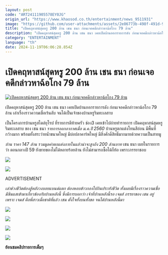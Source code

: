 ```yaml
---
layout: post
code: "ART24111905578EY0JG"
origin_url: "https://www.khaosod.co.th/entertainment/news_9511931"
image: "https://github.com/user-attachments/assets/2e86773b-498f-491d-910a-9c1d0d62c1e6"
title: "เปิดคฤหาสน์สุดหรู 200 ล้าน เชน ธนา ก่อนเจอคดีกล่าวหาฉ้อโกง 79 ล้าน"
description: "เปิดคฤหาสน์สุดหรู 200 ล้าน เชน ธนา เคยเปิดบ้านออกรายการดัง ก่อนเจอคดีกล่าวหาฉ้อโกง 79 ล้าน เล่าเรื่องราวความเชื่อเร้นลับ จนได้เป็นเจ้าของบ้านหรูริมทะเลสาบ"
category: "ENTERTAINMENT"
language: "th"
date: 2024-11-19T06:06:28.854Z
---
```


# เปิดคฤหาสน์สุดหรู 200 ล้าน เชน ธนา ก่อนเจอคดีกล่าวหาฉ้อโกง 79 ล้าน

[![เปิดคฤหาสน์สุดหรู 200 ล้าน เชน ธนา ก่อนเจอคดีกล่าวหาฉ้อโกง 79 ล้าน](https://www.khaosod.co.th/wpapp/uploads/2024/11/chainhome200m1911679998.jpg "เปิดคฤหาสน์สุดหรู 200 ล้าน เชน ธนา ก่อนเจอคดีกล่าวหาฉ้อโกง 79 ล้าน")](https://www.khaosod.co.th/wpapp/uploads/2024/11/chainhome200m1911679998.jpg)

เปิดคฤหาสน์สุดหรู 200 ล้าน เชน ธนา เคยเปิดบ้านออกรายการดัง ก่อนเจอคดีกล่าวหาฉ้อโกง 79 ล้าน เล่าเรื่องราวความเชื่อเร้นลับ จนได้เป็นเจ้าของบ้านหรูริมทะเลสาบ

เป็นโครงการบ้านหรูสไตล์ยุโรป ที่รายการตีท้ายครัว ช่อง3 เคยเข้าไปถ่ายทำรายการ เปิดคฤหาสน์สุดหรูริมทะเลสาบ ของ เชน ธนา _รายการออกอากาศเมื่อ ม.ค.ปี 2560_ บ้านหรูตกแต่งโทนสีอ่อน มีพื้นที่กว้างมาก พร้อมทั้งสระว่ายน้ำขนาดใหญ่ มีบ่อปลาคาร์พใหญ่ มีสิ่งศักดิ์สิทธิ์มากมายด้วยความเป็นสายมู

_บ้าน ราคา 147 ล้าน รวมมูลค่าตกแต่งภายในแล้วน่าจะสูงถึง 200 ล้านบาท_ เชน ธนา เผยในรายการว่า ตอนกลางปี 59 ยังขายของไม่ได้หลายร้อยล้าน ยังไม่สามารถซื้อได้ก็ท้อ เพราะภรรยาชอบ

[![](https://www.khaosod.co.th/wpapp/uploads/2024/11/chainhome200m1911671.jpg)](https://www.khaosod.co.th/wpapp/uploads/2024/11/chainhome200m1911671.jpg)

[![](https://www.khaosod.co.th/wpapp/uploads/2024/11/chainhome200m1911674.jpg)](https://www.khaosod.co.th/wpapp/uploads/2024/11/chainhome200m1911674.jpg)

ADVERTISEMENT

_เล่าช่วงชีวิตต้องสู้หลังวงบอยแบนด์แตก ต้องหอบข้าวกองไปกินประทังชีวิต ทั้งเผยมีเรื่องราวความเชื่อ มีซินแสเข้ามาเกี่ยวข้องกับบ้านหลังนี้ ซึ่งมีการบอกว่า เจ้าที่บ้านหลังนี้รอ เจมส์ ภรรยาของ เชน อยู่ เพราะ เจมส์ คือพี่สาวเมื่อชาติที่แล้ว เชน ตั้งใจทั้งบนทั้งขอ จนได้บ้านหลังนี้มา_

[![](https://www.khaosod.co.th/wpapp/uploads/2024/11/chainhome200m1911673.jpg)](https://www.khaosod.co.th/wpapp/uploads/2024/11/chainhome200m1911673.jpg)

[![](https://www.khaosod.co.th/wpapp/uploads/2024/11/chainhome200m1911675.jpg)](https://www.khaosod.co.th/wpapp/uploads/2024/11/chainhome200m1911675.jpg)

[![](https://www.khaosod.co.th/wpapp/uploads/2024/11/chainhome200m1911676.jpg)](https://www.khaosod.co.th/wpapp/uploads/2024/11/chainhome200m1911676.jpg)

[![](https://www.khaosod.co.th/wpapp/uploads/2024/11/chainhome200m1911677.jpg)](https://www.khaosod.co.th/wpapp/uploads/2024/11/chainhome200m1911677.jpg)

**ย้อนชมคลิปรายการเต็มๆ**